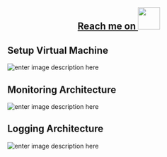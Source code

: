  <h2 align="center"><a href="https://www.linkedin.com/in/tran-bang-710879277/">Reach me on <img src="https://media.giphy.com/media/mGcNjsfWAjY5AEZNw6/giphy.gif" width="50"></h2></a>

## Setup Virtual Machine
![enter image description here](https://res.cloudinary.com/dgiozc0lj/image/upload/v1719978018/sy7jrjdjwrlgvh9ckucu.jpg)

## Monitoring Architecture
![enter image description here](https://res.cloudinary.com/dgiozc0lj/image/upload/v1719978018/ilzdcj8tdnajj6p19him.jpg)
## Logging Architecture
![enter image description here](https://res.cloudinary.com/dgiozc0lj/image/upload/v1719978018/aveibai9qfho4e71ovei.jpg)



